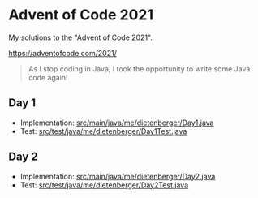 # Advent of Code 2021

My solutions to the "Advent of Code 2021".

https://adventofcode.com/2021/

> As I stop coding in Java, I took the opportunity to write some Java code again!

## Day 1
- Implementation: [src/main/java/me/dietenberger/Day1.java](src/main/java/me/dietenberger/Day1.java)
- Test: [src/test/java/me/dietenberger/Day1Test.java](src/test/java/me/dietenberger/Day1Test.java)

## Day 2
- Implementation: [src/main/java/me/dietenberger/Day2.java](src/main/java/me/dietenberger/Day2.java)
- Test: [src/test/java/me/dietenberger/Day2Test.java](src/test/java/me/dietenberger/Day2Test.java)
